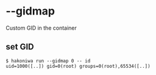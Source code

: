 # --gidmap

Custom GID in the container

## set GID

```console
$ hakoniwa run --gidmap 0 -- id
uid=1000([..]) gid=0(root) groups=0(root),65534([..])

```
